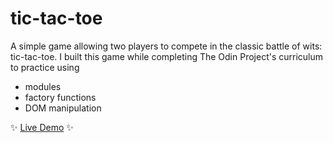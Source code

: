 # tic-tac-toe

A simple game allowing two players to compete in the classic battle of wits: tic-tac-toe. I built this game while completing The Odin Project's curriculum to practice using 
* modules
* factory functions
* DOM manipulation

 :sparkles: [Live Demo](https://bmbaron.github.io/tic-tac-toe/)  :sparkles:
